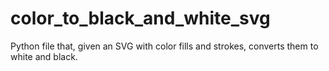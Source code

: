# color_to_black_and_white_svg
Python file that, given an SVG with color fills and strokes, converts them to white and black.
